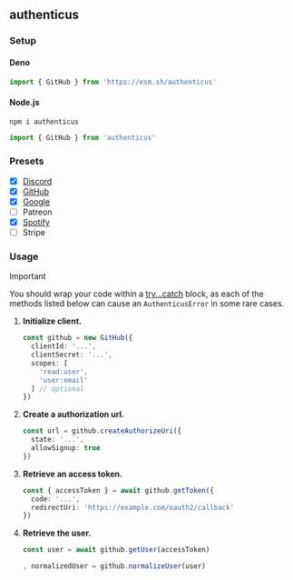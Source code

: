 ## authenticus

### Setup

#### Deno

```ts
import { GitHub } from 'https://esm.sh/authenticus'
```

#### Node.js

```bash
npm i authenticus
```

```ts
import { GitHub } from 'authenticus'
```

### Presets

- [x] [Discord](https://discord.com/developers/applications)
- [x] [GitHub](https://github.com/settings/developers)
- [x] [Google](https://console.cloud.google.com/apis/dashboard)
- [ ] Patreon
- [x] [Spotify](https://developer.spotify.com/dashboard)
- [ ] Stripe

### Usage

> [!IMPORTANT]  
> You should wrap your code within a [try...catch](https://developer.mozilla.org/en-US/docs/Web/JavaScript/Reference/Statements/try...catch) block, as each of the methods listed below can cause an `AuthenticusError` in some rare cases.

1. **Initialize client.**

    ```ts
    const github = new GitHub({
      clientId: '...',
      clientSecret: '...',
      scopes: [
        'read:user',
        'user:email'
      ] // optional
    })
    ```

2. **Create a authorization url.**

   ```ts
   const url = github.createAuthorizeUri({
     state: '...',
     allowSignup: true
   })
   ```

3. **Retrieve an access token.**

   ```ts
   const { accessToken } = await github.getToken({
     code: '...',
     redirectUri: 'https://example.com/oauth2/callback'
   })
   ```

4. **Retrieve the user.**

   ```ts
   const user = await github.getUser(accessToken)

   , normalizedUser = github.normalizeUser(user)
   ```

